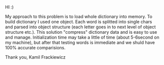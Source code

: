 HI :)

My approach to this problem is to load whole dictionary into memory.
To build dictionary I used one object. Each word is splitted into single chars and parsed into object structure (each letter goes in to next level of object structure etc.). 
This solution "compress" dictionary data and is easy to use and manage.
Initialization time may take a little of time (about 5-6second on my machine), but after that testing words is immediate and we shuld have 100% accurate comparisions.

Thank you,
Kamil Frackiewicz 